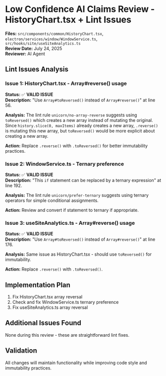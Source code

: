 # Low Confidence AI Claims Review - HistoryChart.tsx + Lint Issues

**Files:** `src/components/common/HistoryChart.tsx`, `electron/services/window/WindowService.ts`, `src/hooks/site/useSiteAnalytics.ts`  
**Review Date:** July 24, 2025  
**Reviewer:** AI Agent

## Lint Issues Analysis

### Issue 1: HistoryChart.tsx - Array#reverse() usage

**Status:** ✅ **VALID ISSUE**  
**Description:** "Use `Array#toReversed()` instead of `Array#reverse()`" at line 56.

**Analysis:** The lint rule `unicorn/no-array-reverse` suggests using `toReversed()` which creates a new array instead of mutating the original. Since `history.slice(0, maxItems)` already creates a new array, `.reverse()` is mutating this new array, but `toReversed()` would be more explicit about creating a new array.

**Action:** Replace `.reverse()` with `.toReversed()` for better immutability practices.

### Issue 2: WindowService.ts - Ternary preference

**Status:** ✅ **VALID ISSUE**  
**Description:** "This `if` statement can be replaced by a ternary expression" at line 192.

**Analysis:** The lint rule `unicorn/prefer-ternary` suggests using ternary operators for simple conditional assignments.

**Action:** Review and convert if statement to ternary if appropriate.

### Issue 3: useSiteAnalytics.ts - Array#reverse() usage

**Status:** ✅ **VALID ISSUE**  
**Description:** "Use `Array#toReversed()` instead of `Array#reverse()`" at line 176.

**Analysis:** Same issue as HistoryChart.tsx - should use `toReversed()` for immutability.

**Action:** Replace `.reverse()` with `.toReversed()`.

## Implementation Plan

1. Fix HistoryChart.tsx array reversal
2. Check and fix WindowService.ts ternary preference
3. Fix useSiteAnalytics.ts array reversal

## Additional Issues Found

None during this review - these are straightforward lint fixes.

## Validation

All changes will maintain functionality while improving code style and immutability practices.
